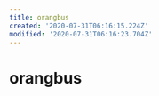 ```yaml
---
title: orangbus
created: '2020-07-31T06:16:15.224Z'
modified: '2020-07-31T06:16:23.704Z'
---
```


# orangbus

